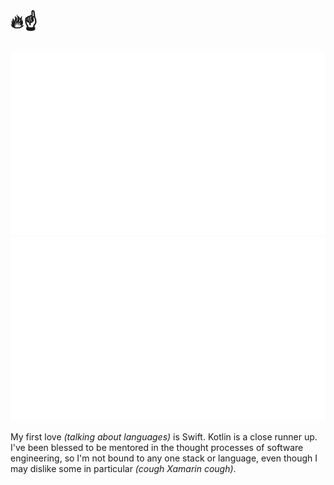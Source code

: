 # 🔥☝️
![Languages](https://raw.githubusercontent.com/JZDesign/github_stats/master/generated/languages.svg?token=ADLS6ZBF36FT4YZDY7XOVVTAPV2HU)
![Github Stats](https://raw.githubusercontent.com/JZDesign/github_stats/master/generated/overview.svg?token=ADLS6ZCGHAIUXM4PCW7264LAPV2IC)

My first love _(talking about languages)_ is Swift. Kotlin is a close runner up. I've been blessed to be mentored in the thought processes of software engineering, so I'm not bound to any one stack or language, even though I may dislike some in particular _(cough Xamarin cough)_. 
